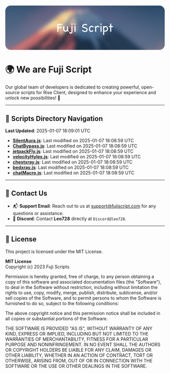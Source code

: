 ![Banner](.github/b.webp)

# 🌍 **We are Fuji Script**

Our global team of developers is dedicated to creating powerful, open-source scripts for Rise Client, designed to enhance your experience and unlock new possibilities! 🌟

---
<!-- SCRIPTS_NAVIGATION_START -->
## 📂 **Scripts Directory Navigation**

**Last Updated**: 2025-01-07 18:09:01 UTC

- **[SilentAura.js](scripts/SilentAura.js)**: Last modified on 2025-01-07 18:08:59 UTC
- **[ChatBypass.js](scripts/ChatBypass.js)**: Last modified on 2025-01-07 18:08:59 UTC
- **[jetpackFly.js](scripts/jetpackFly.js)**: Last modified on 2025-01-07 18:08:59 UTC
- **[velocityHylex.js](scripts/velocityHylex.js)**: Last modified on 2025-01-07 18:08:59 UTC
- **[chestxray.js](scripts/chestxray.js)**: Last modified on 2025-01-07 18:08:59 UTC
- **[bedxray.js](scripts/bedxray.js)**: Last modified on 2025-01-07 18:08:59 UTC
- **[chatMacro.js](scripts/chatMacro.js)**: Last modified on 2025-01-07 18:08:59 UTC

<!-- SCRIPTS_NAVIGATION_END -->

---

## 💬 **Contact Us**  
- 📬 **Support Email**: Reach out to us at [support@fujiscript.com](mailto:support@fujiscript.com) for any questions or assistance.  
- 💬 **Discord**: Contact **Leo728** directly at `Discord@leo728`.

---

## 📜 **License**

This project is licensed under the MIT License.  

**MIT License**  
Copyright (c) 2023 Fuji Scripts  

Permission is hereby granted, free of charge, to any person obtaining a copy of this software and associated documentation files (the "Software"), to deal in the Software without restriction, including without limitation the rights to use, copy, modify, merge, publish, distribute, sublicense, and/or sell copies of the Software, and to permit persons to whom the Software is furnished to do so, subject to the following conditions:  

The above copyright notice and this permission notice shall be included in all copies or substantial portions of the Software.  

THE SOFTWARE IS PROVIDED "AS IS", WITHOUT WARRANTY OF ANY KIND, EXPRESS OR IMPLIED, INCLUDING BUT NOT LIMITED TO THE WARRANTIES OF MERCHANTABILITY, FITNESS FOR A PARTICULAR PURPOSE AND NONINFRINGEMENT. IN NO EVENT SHALL THE AUTHORS OR COPYRIGHT HOLDERS BE LIABLE FOR ANY CLAIM, DAMAGES OR OTHER LIABILITY, WHETHER IN AN ACTION OF CONTRACT, TORT OR OTHERWISE, ARISING FROM, OUT OF OR IN CONNECTION WITH THE SOFTWARE OR THE USE OR OTHER DEALINGS IN THE SOFTWARE.  
